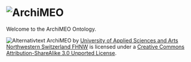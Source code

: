 ![ArchiMEO](https://raw.github.com/ikm-group/ArchiMEO/gh-pages/ArchiMEO-logo/ArchiMEO_logo_text.png "ArchiMEO")
========
Welcome to the ArchiMEO Ontology.

![Alternativtext](http://i.creativecommons.org/l/by-sa/3.0/88x31.png "Bildtitel hier") ArchiMEO by [University of Applied Sciences and Arts Northwestern Switzerland FHNW](http://www.fhnw.ch "University of Applied Sciences and Arts Northwestern Switzerland FHNW") is licensed under a [Creative Commons Attribution-ShareAlike 3.0 Unported License](http://creativecommons.org/licenses/by-sa/3.0/ "Creative Commons Attribution-ShareAlike 3.0 Unported License").